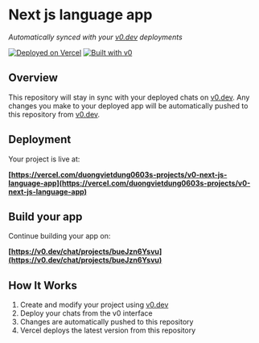 # Next js language app

*Automatically synced with your [v0.dev](https://v0.dev) deployments*

[![Deployed on Vercel](https://img.shields.io/badge/Deployed%20on-Vercel-black?style=for-the-badge&logo=vercel)](https://vercel.com/duongvietdung0603s-projects/v0-next-js-language-app)
[![Built with v0](https://img.shields.io/badge/Built%20with-v0.dev-black?style=for-the-badge)](https://v0.dev/chat/projects/bueJzn6Ysvu)

## Overview

This repository will stay in sync with your deployed chats on [v0.dev](https://v0.dev).
Any changes you make to your deployed app will be automatically pushed to this repository from [v0.dev](https://v0.dev).

## Deployment

Your project is live at:

**[https://vercel.com/duongvietdung0603s-projects/v0-next-js-language-app](https://vercel.com/duongvietdung0603s-projects/v0-next-js-language-app)**

## Build your app

Continue building your app on:

**[https://v0.dev/chat/projects/bueJzn6Ysvu](https://v0.dev/chat/projects/bueJzn6Ysvu)**

## How It Works

1. Create and modify your project using [v0.dev](https://v0.dev)
2. Deploy your chats from the v0 interface
3. Changes are automatically pushed to this repository
4. Vercel deploys the latest version from this repository
